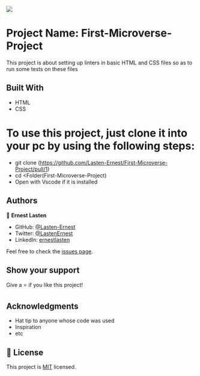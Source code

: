 ![](https://img.shields.io/badge/Microverse-blueviolet)

# Project Name:  First-Microverse-Project
This project is about setting up linters in basic HTML and CSS files so as to run some tests on these files


## Built With

- HTML
- CSS

# To use this project, just clone it into your pc by using the following steps:
- git clone (https://github.com/Lasten-Ernest/First-Microverse-Project/pull/1)
- cd <Folder(First-Microverse-Project)
- Open with Vscode if it is installed

## Authors

👤 **Ernest Lasten**

- GitHub: [@Lasten-Ernest](https://github.com/Lasten-Ernest)
- Twitter: [@LastenErnest](https://twitter.com/LastenErnest)
- LinkedIn: [ernestlasten](https://linkedin.com/in/ernestlasten)

Feel free to check the [issues page](../../issues/).

## Show your support

Give a ⭐️ if you like this project!

## Acknowledgments

- Hat tip to anyone whose code was used
- Inspiration
- etc

## 📝 License

This project is [MIT](./MIT.md) licensed.
